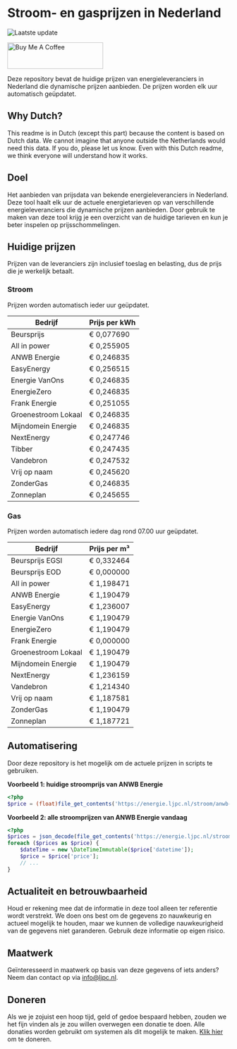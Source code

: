 # Stroom- en gasprijzen in Nederland

![Laatste update](https://img.shields.io/badge/laatste%20update-2024--01--07%2007%3A00%20CET-brightgreen)

<a href="https://www.buymeacoffee.com/Lars-" target="_blank"><img src="https://cdn.buymeacoffee.com/buttons/v2/default-orange.png" alt="Buy Me A Coffee" height="60" style="height: 60px !important;width: 217px !important;" ></a>

Deze repository bevat de huidige prijzen van energieleveranciers in Nederland die dynamische prijzen aanbieden. De prijzen worden elk uur automatisch geüpdatet.

## Why Dutch?

This readme is in Dutch (except this part) because the content is based on Dutch data. We cannot imagine that anyone outside the Netherlands would need this data. If you do, please let us know. Even with this Dutch readme, we think
everyone will understand how it works.

## Doel

Het aanbieden van prijsdata van bekende energieleveranciers in Nederland. Deze tool haalt elk uur de actuele energietarieven op van verschillende energieleveranciers die dynamische prijzen aanbieden. Door gebruik te maken van deze tool
krijg je een overzicht van de huidige tarieven en kun je beter inspelen op prijsschommelingen.

## Huidige prijzen

Prijzen van de leveranciers zijn inclusief toeslag en belasting, dus de prijs die je werkelijk betaalt.

### Stroom

Prijzen worden automatisch ieder uur geüpdatet.

 Bedrijf | Prijs per kWh 
---------|---------------
Beursprijs | € 0,077690
All in power | € 0,255905
ANWB Energie | € 0,246835
EasyEnergy | € 0,256515
Energie VanOns | € 0,246835
EnergieZero | € 0,246835
Frank Energie | € 0,251055
Groenestroom Lokaal | € 0,246835
Mijndomein Energie | € 0,246835
NextEnergy | € 0,247746
Tibber | € 0,247435
Vandebron | € 0,247532
Vrij op naam | € 0,245620
ZonderGas | € 0,246835
Zonneplan | € 0,245655


### Gas

Prijzen worden automatisch iedere dag rond 07.00 uur geüpdatet.

 Bedrijf | Prijs per m³ 
---------|--------------
Beursprijs EGSI | € 0,332464
Beursprijs EOD | € 0,000000
All in power | € 1,198471
ANWB Energie | € 1,190479
EasyEnergy | € 1,236007
Energie VanOns | € 1,190479
EnergieZero | € 1,190479
Frank Energie | € 0,000000
Groenestroom Lokaal | € 1,190479
Mijndomein Energie | € 1,190479
NextEnergy | € 1,236159
Vandebron | € 1,214340
Vrij op naam | € 1,187581
ZonderGas | € 1,190479
Zonneplan | € 1,187721


## Automatisering

Door deze repository is het mogelijk om de actuele prijzen in scripts te gebruiken.

**Voorbeeld 1: huidige stroomprijs van ANWB Energie**

```php
<?php
$price = (float)file_get_contents('https://energie.ljpc.nl/stroom/anwb-energie-nu.txt');

```

**Voorbeeld 2: alle stroomprijzen van ANWB Energie vandaag**

```php
<?php
$prices = json_decode(file_get_contents('https://energie.ljpc.nl/stroom/all-in-power-vandaag.json'),true);
foreach ($prices as $price) {
    $dateTime = new \DateTimeImmutable($price['datetime']);
    $price = $price['price'];
    // ...
}
```

## Actualiteit en betrouwbaarheid

Houd er rekening mee dat de informatie in deze tool alleen ter referentie wordt verstrekt. We doen ons best om de gegevens zo nauwkeurig en actueel mogelijk te houden, maar we kunnen de volledige nauwkeurigheid van de gegevens niet
garanderen. Gebruik deze informatie op eigen risico.

## Maatwerk

Geïnteresseerd in maatwerk op basis van deze gegevens of iets anders? Neem dan contact op
via [info@ljpc.nl](mailto:info@ljpc.nl?subject=Energie%20prijzen).

## Doneren

Als we je zojuist een hoop tijd, geld of gedoe bespaard hebben, zouden we het fijn vinden als je zou willen overwegen een
donatie te doen. Alle donaties worden gebruikt om systemen als dit mogelijk te
maken. [Klik hier](https://www.buymeacoffee.com/Lars-) om te doneren.
